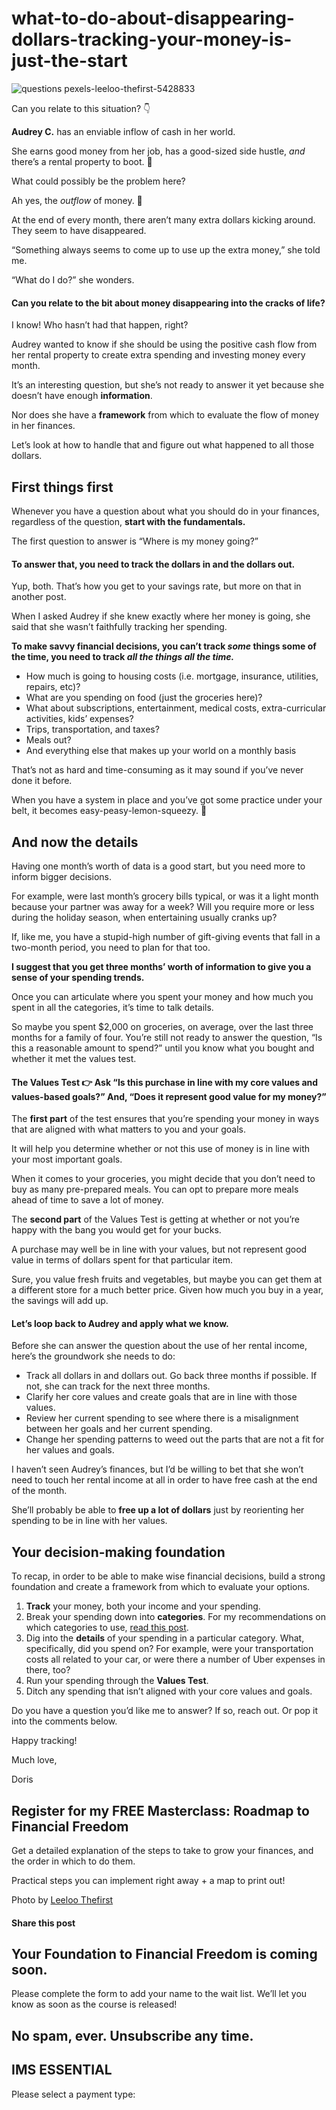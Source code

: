 # what-to-do-about-disappearing-dollars-tracking-your-money-is-just-the-start
![questions pexels-leeloo-thefirst-5428833](https://yourfinanciallaunchpad.com/wp-content/uploads/elementor/thumbs/questions-pexels-leeloo-thefirst-5428833-scaled-qdc6cl4afvd0e7u8gsga3w7nntk4ogpm8ive48i360.jpg "questions pexels-leeloo-thefirst-5428833")

Can you relate to this situation? 👇

**Audrey C.** has an enviable inflow of cash in her world.

She earns good money from her job, has a good-sized side hustle, *and* there’s a rental property to boot. 🙌

What could possibly be the problem here?

Ah yes, the *outflow* of money. 💸

At the end of every month, there aren’t many extra dollars kicking around. They seem to have disappeared.

“Something always seems to come up to use up the extra money,” she told me.

“What do I do?” she wonders.

#### Can you relate to the bit about money disappearing into the cracks of life?

I know! Who hasn’t had that happen, right?

Audrey wanted to know if she should be using the positive cash flow from her rental property to create extra spending and investing money every month.

It’s an interesting question, but she’s not ready to answer it yet because she doesn’t have enough **information**.

Nor does she have a **framework** from which to evaluate the flow of money in her finances.

Let’s look at how to handle that and figure out what happened to all those dollars.

## First things first

Whenever you have a question about what you should do in your finances, regardless of the question, **start with the fundamentals.**

The first question to answer is “Where is my money going?”

#### To answer that, you need to track the dollars in and the dollars out.

Yup, both. That’s how you get to your savings rate, but more on that in another post.

When I asked Audrey if she knew exactly where her money is going, she said that she wasn’t faithfully tracking her spending.

**To make savvy financial decisions, you can’t track *some* things some of the time, you need to track *all the things all the time.***

- How much is going to housing costs (i.e. mortgage, insurance, utilities, repairs, etc)?
- What are you spending on food (just the groceries here)?
- What about subscriptions, entertainment, medical costs, extra-curricular activities, kids’ expenses?
- Trips, transportation, and taxes?
- Meals out?
- And everything else that makes up your world on a monthly basis

That’s not as hard and time-consuming as it may sound if you’ve never done it before.

When you have a system in place and you’ve got some practice under your belt, it becomes easy-peasy-lemon-squeezy. 🍋

## And now the details

Having one month’s worth of data is a good start, but you need more to inform bigger decisions.

For example, were last month’s grocery bills typical, or was it a light month because your partner was away for a week? Will you require more or less during the holiday season, when entertaining usually cranks up?

If, like me, you have a stupid-high number of gift-giving events that fall in a two-month period, you need to plan for that too.

**I suggest that you get three months’ worth of information to give you a sense of your spending trends.**

Once you can articulate where you spent your money and how much you spent in all the categories, it’s time to talk details.

So maybe you spent $2,000 on groceries, on average, over the last three months for a family of four. You’re still not ready to answer the question, “Is this a reasonable amount to spend?” until you know what you bought and whether it met the values test.

#### The Values Test 👉 Ask “Is this purchase in line with my core values and values-based goals?” And, “Does it represent good value for my money?”

The **first part** of the test ensures that you’re spending your money in ways that are aligned with what matters to you and your goals.

It will help you determine whether or not this use of money is in line with your most important goals.

When it comes to your groceries, you might decide that you don’t need to buy as many pre-prepared meals. You can opt to prepare more meals ahead of time to save a lot of money.

The **second part** of the Values Test is getting at whether or not you’re happy with the bang you would get for your bucks.

A purchase may well be in line with your values, but not represent good value in terms of dollars spent for that particular item.

Sure, you value fresh fruits and vegetables, but maybe you can get them at a different store for a much better price. Given how much you buy in a year, the savings will add up.

#### Let’s loop back to Audrey and apply what we know.

Before she can answer the question about the use of her rental income, here’s the groundwork she needs to do:

- Track all dollars in and dollars out. Go back three months if possible. If not, she can track for the next three months.
- Clarify her core values and create goals that are in line with those values.
- Review her current spending to see where there is a misalignment between her goals and her current spending.
- Change her spending patterns to weed out the parts that are not a fit for her values and goals.

I haven’t seen Audrey’s finances, but I’d be willing to bet that she won’t need to touch her rental income at all in order to have free cash at the end of the month.

She’ll probably be able to **free up a lot of dollars** just by reorienting her spending to be in line with her values.

## Your decision-making foundation

To recap, in order to be able to make wise financial decisions, build a strong foundation and create a framework from which to evaluate your options.

1. **Track** your money, both your income and your spending.
2. Break your spending down into **categories**. For my recommendations on which categories to use, [read this post](https://yourfinanciallaunchpad.com/3-key-spending-categories-to-track-in-a-values-based-money-system/).
3. Dig into the **details** of your spending in a particular category. What, specifically, did you spend on? For example, were your transportation costs all related to your car, or were there a number of Uber expenses in there, too?
4. Run your spending through the **Values Test**.
5. Ditch any spending that isn’t aligned with your core values and goals.

Do you have a question you’d like me to answer? If so, reach out. Or pop it into the comments below.

Happy tracking!

Much love,

Doris

## Register for my FREE Masterclass: Roadmap to Financial Freedom

Get a detailed explanation of the steps to take to grow your finances, and the order in which to do them.

Practical steps you can implement right away + a map to print out!

Photo by [Leeloo Thefirst](https://www.pexels.com/photo/question-marks-on-paper-crafts-5428833/)

#### Share this post

## Your Foundation to Financial Freedom is coming soon.

Please complete the form to add your name to the wait list. We’ll let you know as soon as the course is released!

## No spam, ever. Unsubscribe any time.

## IMS ESSENTIAL

Please select a payment type: